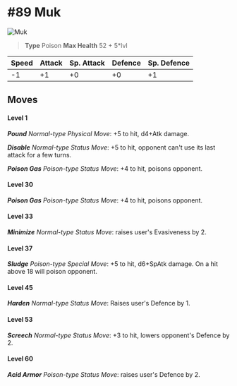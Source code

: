 # #89 Muk


![Muk](https://img.pokemondb.net/sprites/home/normal/1x/muk.png)

> **Type** Poison
> **Max Health** 52 + 5\*lvl

| Speed | Attack | Sp. Attack | Defence | Sp. Defence |
| ----- | ------ | ---------- | ------- | ----------- |
| -1 | +1 | +0 | +0 | +1 |

## Moves
#### Level 1

***Pound** Normal-type Physical Move*: +5 to hit, d4+Atk damage. 

***Disable** Normal-type Status Move*: +5 to hit, opponent can't use its last attack for a few turns.

***Poison Gas** Poison-type Status Move*: +4 to hit, poisons opponent.
#### Level 30

***Poison Gas** Poison-type Status Move*: +4 to hit, poisons opponent.
#### Level 33

***Minimize** Normal-type Status Move*: raises user's Evasiveness by 2.
#### Level 37

***Sludge** Poison-type Special Move*: +5 to hit, d6+SpAtk damage. On a hit above 18 will poison opponent.
#### Level 45

***Harden** Normal-type Status Move*: Raises user's Defence by 1.
#### Level 53

***Screech** Normal-type Status Move*: +3 to hit, lowers opponent's Defence by 2.
#### Level 60

***Acid Armor** Poison-type Status Move*: raises user's Defence by 2.

